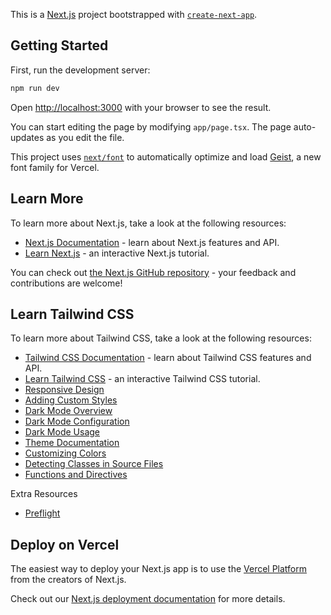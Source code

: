 This is a [Next.js](https://nextjs.org) project bootstrapped with [`create-next-app`](https://nextjs.org/docs/app/api-reference/cli/create-next-app).

## Getting Started

First, run the development server:

```bash
npm run dev
```

Open [http://localhost:3000](http://localhost:3000) with your browser to see the result.

You can start editing the page by modifying `app/page.tsx`. The page auto-updates as you edit the file.

This project uses [`next/font`](https://nextjs.org/docs/app/building-your-application/optimizing/fonts) to automatically optimize and load [Geist](https://vercel.com/font), a new font family for Vercel.

## Learn More

To learn more about Next.js, take a look at the following resources:

- [Next.js Documentation](https://nextjs.org/docs) - learn about Next.js features and API.
- [Learn Next.js](https://nextjs.org/learn) - an interactive Next.js tutorial.

You can check out [the Next.js GitHub repository](https://github.com/vercel/next.js) - your feedback and contributions are welcome!

## Learn Tailwind CSS

To learn more about Tailwind CSS, take a look at the following resources:

- [Tailwind CSS Documentation](https://tailwindcss.com/docs) - learn about Tailwind CSS features and API.
- [Learn Tailwind CSS](https://tailwindcss.com/learn) - an interactive Tailwind CSS tutorial.
- [Responsive Design](https://tailwindcss.com/docs/responsive-design)
- [Adding Custom Styles](https://tailwindcss.com/docs/adding-custom-styles)
- [Dark Mode Overview](https://tailwindcss.com/docs/dark-mode#overview)
- [Dark Mode Configuration](https://tailwindcss.com/docs/dark-mode#configuring-dark-mode)
- [Dark Mode Usage](https://tailwindcss.com/docs/dark-mode#using-dark-mode)
- [Theme Documentation](https://tailwindcss.com/docs/theme)
- [Customizing Colors](https://tailwindcss.com/docs/customizing-colors)
- [Detecting Classes in Source Files](https://tailwindcss.com/docs/detecting-classes-in-source-files)
- [Functions and Directives](https://tailwindcss.com/docs/functions-and-directives)

Extra Resources
- [Preflight](https://tailwindcss.com/docs/preflight)

## Deploy on Vercel

The easiest way to deploy your Next.js app is to use the [Vercel Platform](https://vercel.com/new?utm_medium=default-template&filter=next.js&utm_source=create-next-app&utm_campaign=create-next-app-readme) from the creators of Next.js.

Check out our [Next.js deployment documentation](https://nextjs.org/docs/app/building-your-application/deploying) for more details.
